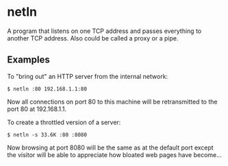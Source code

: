 # netln

A program that listens on one TCP address and passes everything to
another TCP address. Also could be called a proxy or a pipe.


## Examples

To "bring out" an HTTP server from the internal network:

	$ netln :80 192.168.1.1:80

Now all connections on port 80 to this machine will be retransmitted to
the port 80 at 192.168.1.1.

To create a throttled version of a server:

	$ netln -s 33.6K :80 :8080

Now browsing at port 8080 will be the same as at the default port
except the visitor will be able to appreciate how bloated web pages
have become...

